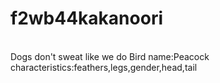 # f2wb44kakanoori
<br>
Dogs don't sweat like we do
Bird name:Peacock<br>
characteristics:feathers,legs,gender,head,tail

